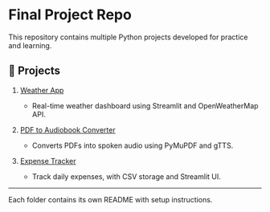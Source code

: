 # Final Project Repo

This repository contains multiple Python projects developed for practice and learning.

## 🔧 Projects

1. [Weather App](weather_app/)
   - Real-time weather dashboard using Streamlit and OpenWeatherMap API.

2. [PDF to Audiobook Converter](pdf_to_audiobook_converter/)
   - Converts PDFs into spoken audio using PyMuPDF and gTTS.

3. [Expense Tracker](expense_tracker/)
   - Track daily expenses, with CSV storage and Streamlit UI.

---

Each folder contains its own README with setup instructions.
